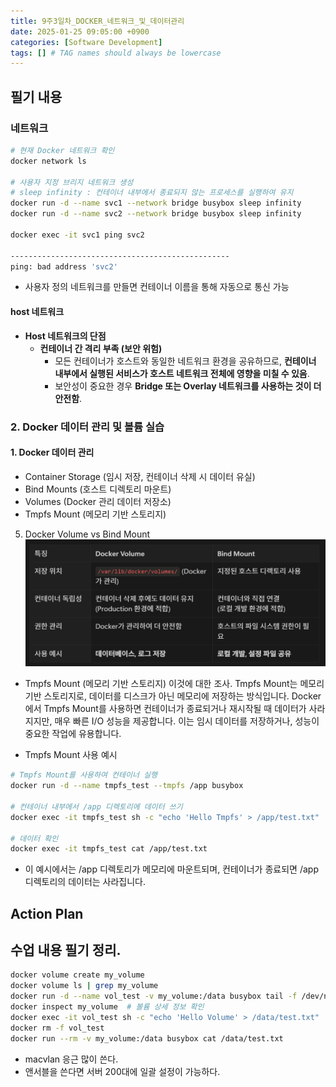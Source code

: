 ```yaml
---
title: 9주3일차_DOCKER_네트워크_및_데이터관리
date: 2025-01-25 09:05:00 +0900
categories: [Software Development]
tags: [] # TAG names should always be lowercase
---
```


## 필기 내용
### 네트워크
```sh
# 현재 Docker 네트워크 확인
docker network ls

# 사용자 지정 브리지 네트워크 생성
# sleep infinity : 컨테이너 내부에서 종료되지 않는 프로세스를 실행하여 유지
docker run -d --name svc1 --network bridge busybox sleep infinity
docker run -d --name svc2 --network bridge busybox sleep infinity

docker exec -it svc1 ping svc2

-------------------------------------------------
ping: bad address 'svc2'
```

* 사용자 정의 네트워크를 만들면 컨테이너 이름을 통해 자동으로 통신 가능
#### host 네트워크
- **Host 네트워크의 단점**
    - **컨테이너 간 격리 부족 (보안 위험)**
        - 모든 컨테이너가 호스트와 동일한 네트워크 환경을 공유하므로, **컨테이너 내부에서 실행된 서비스가 호스트 네트워크 전체에 영향을 미칠 수 있음**.
        - 보안성이 중요한 경우 **Bridge 또는 Overlay 네트워크를 사용하는 것이 더 안전함**.

### 2. Docker 데이터 관리 및 볼륨 실습

#### **1. Docker 데이터 관리**

- Container Storage (임시 저장, 컨테이너 삭제 시 데이터 유실)
- Bind Mounts (호스트 디렉토리 마운트)
- Volumes (Docker 관리 데이터 저장소)
- Tmpfs Mount (메모리 기반 스토리지)

5. Docker Volume vs Bind Mount
![](assets/img/posts/2025-02-18-22-54-24.png)

- Tmpfs Mount (메모리 기반 스토리지) 이것에 대한 조사.
Tmpfs Mount는 메모리 기반 스토리지로, 데이터를 디스크가 아닌 메모리에 저장하는 방식입니다. Docker에서 Tmpfs Mount를 사용하면 컨테이너가 종료되거나 재시작될 때 데이터가 사라지지만, 매우 빠른 I/O 성능을 제공합니다. 이는 임시 데이터를 저장하거나, 성능이 중요한 작업에 유용합니다.
* Tmpfs Mount 사용 예시
```sh
# Tmpfs Mount를 사용하여 컨테이너 실행
docker run -d --name tmpfs_test --tmpfs /app busybox

# 컨테이너 내부에서 /app 디렉토리에 데이터 쓰기
docker exec -it tmpfs_test sh -c "echo 'Hello Tmpfs' > /app/test.txt"

# 데이터 확인
docker exec -it tmpfs_test cat /app/test.txt
```

- 이 예시에서는 /app 디렉토리가 메모리에 마운트되며, 컨테이너가 종료되면 /app 디렉토리의 데이터는 사라집니다.
## Action Plan

## 수업 내용 필기 정리.

```bash
docker volume create my_volume
docker volume ls | grep my_volume
docker run -d --name vol_test -v my_volume:/data busybox tail -f /dev/null
docker inspect my_volume  # 볼륨 상세 정보 확인
docker exec -it vol_test sh -c "echo 'Hello Volume' > /data/test.txt"
docker rm -f vol_test
docker run --rm -v my_volume:/data busybox cat /data/test.txt
```

* macvlan 응근 많이 쓴다.
* 앤서블을 쓴다면 서버 200대에 일괄 설정이 가능하다.

